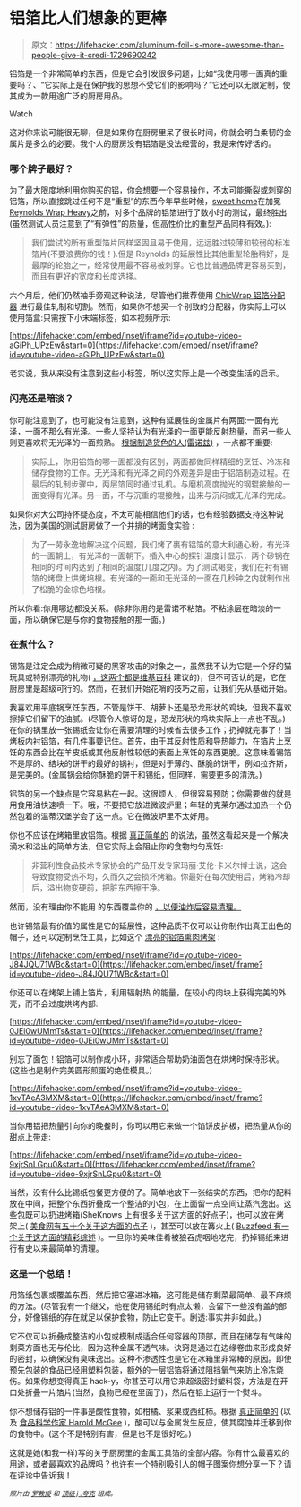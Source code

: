 # 铝箔比人们想象的更棒

> 原文：<https://lifehacker.com/aluminum-foil-is-more-awesome-than-people-give-it-credi-1729690242>

铝箔是一个非常简单的东西，但是它会引发很多问题，比如“我使用哪一面真的重要吗？、“它实际上是在保护我的思想不受它们的影响吗？”它还可以无限定制，使其成为一款用途广泛的厨房用品。

Watch

这对你来说可能很无聊，但是如果你在厨房里呆了很长时间，你就会明白柔韧的金属片是多么的必要。我个人的厨房没有铝箔是没法经营的，我是来传好话的。

### 哪个牌子最好？

为了最大限度地利用你购买的铝，你会想要一个容易操作，不太可能撕裂或刺穿的铝箔，所以直接跳过任何不是“重型”的东西今年早些时候，[sweet home](http://thesweethome.com/reviews/best-aluminum-foil/)在加冕[Reynolds Wrap Heavy](http://lifehacker.com/the-aluminum-foil-that-gives-you-the-most-bang-for-your-1691158601)之前，对多个品牌的铝箔进行了数小时的测试，最终胜出(虽然测试人员注意到了“有弹性”的质量，但高性价比的重型产品同样有效。):

> 我们尝试的所有重型箔片同样坚固且易于使用，远远胜过较薄和较弱的标准箔片(不要浪费你的钱！).但是 Reynolds 的延展性比其他重型轮胎稍好，是最厚的轮胎之一，经常使用最不容易被刺穿。它也比普通品牌更容易买到，而且有更好的宽度和长度选择。

六个月后，他们仍然袖手旁观这种说法，尽管他们推荐使用 [ChicWrap 铝箔分配器](http://www.amazon.com/gp/product/B0079IRKU4?asc_campaign=InlineText&asc_refurl=https://lifehacker.com/aluminum-foil-is-more-awesome-than-people-give-it-credi-1729690242&asc_source=&camp=211189&creative=374929&linkCode=as2&tag=kinjalifehackerlink-20) 进行最佳轧制和切割。然而，如果你不想买一个别致的分配器，你实际上可以使用箔盒:只需按下小末端标签，如本视频所示:

 [https://lifehacker.com/embed/inset/iframe?id=youtube-video-aGiPh_UPzEw&start=0](https://lifehacker.com/embed/inset/iframe?id=youtube-video-aGiPh_UPzEw&start=0) 

老实说，我从来没有注意到这些小标签，所以这实际上是一个改变生活的启示。

### 闪亮还是暗淡？

你可能注意到了，也可能没有注意到，这种有延展性的金属片有两面:一面有光泽，一面不那么有光泽。一些人坚持认为有光泽的一面更能反射热量，而另一些人则更喜欢将无光泽的一面煎熟。 [根据制造货色的人(雷诺兹)](http://www.reynoldskitchens.com/media/10246730/reynolds_wrap_faq.pdf) ，一点都不重要:

> 实际上，你用铝箔的哪一面都没有区别，两面都做同样精细的烹饪、冷冻和储存食物的工作。无光泽和有光泽之间的外观差异是由于铝箔制造过程。在最后的轧制步骤中，两层箔同时通过轧机。与磨机高度抛光的钢辊接触的一面变得有光泽。另一面，不与沉重的辊接触，出来与沉闷或无光泽的完成。

如果你对大公司持怀疑态度，不太可能相信他们的话，也有经验数据支持这种说法，因为美国的测试厨房做了一个并排的烤面食实验 :

> 为了一劳永逸地解决这个问题，我们烤了裹有铝箔的意大利通心粉，有光泽的一面朝上，有光泽的一面朝下。插入中心的探针温度计显示，两个砂锅在相同的时间内达到了相同的温度(几度之内)。为了测试褐变，我们在衬有锡箔的烤盘上烘烤培根。有光泽的一面和无光泽的一面在几秒钟之内就制作出了松脆的金棕色培根。

所以你看:你用哪边都没关系。(除非你用的是雷诺不粘箔。不粘涂层在暗淡的一面，所以确保它是与你的食物接触的那一面。)

### 在煮什么？

锡箔是注定会成为稍微可疑的黑客攻击的对象之一，虽然我不认为它是一个好的猫玩具或特别漂亮的礼物( [，这两个都是维基百科](http://www.wikihow.com/Use-Aluminum-Foil) 建议的)，但不可否认的是，它在厨房里是超级可行的。然而，在我们开始花哨的技巧之前，让我们先从基础开始。

我喜欢用平底锅烹饪东西，不管是饼干、胡萝卜还是恐龙形状的鸡块，但我不喜欢擦掉它们留下的油腻。(尽管令人惊讶的是，恐龙形状的鸡块实际上一点也不乱。)在你的锅里放一张锡纸会让你在需要清理的时候省去很多工作；扔掉就完事了！当烤板内衬铝箔，有几件事要记住。首先，由于其反射性质和导热能力，在箔片上烹饪的东西会比在羊皮纸或其他反射性较低的表面上烹饪的东西更脆。这意味着锡箔不是厚的、结块的饼干的最好的锅衬，但是对于薄的、酥脆的饼干，例如拉齐斯，是完美的。(金属锅会给你酥脆的饼干和锡纸，但同样，需要更多的清洗。)

铝箔的另一个缺点是它容易粘在一起。这很烦人，但很容易预防；你需要做的就是用食用油快速喷一下。哦，不要把它放进微波炉里；年轻的克莱尔通过加热一个仍然包着的温蒂汉堡学会了这一点。它在微波炉里不太好用。

你也不应该在烤箱里放铝箔。根据 [真正简单的](http://www.realsimple.com/food-recipes/tools-products/aluminum-foil-dos-donts) 的说法，虽然这看起来是一个解决滴水和溢出的简单方法，但它实际上会阻止你的食物均匀烹饪:

> 非营利性食品技术专家协会的产品开发专家玛丽·艾伦·卡米尔博士说，这会导致食物受热不均，久而久之会损坏烤箱。你最好在每次使用后，烤箱冷却后，溢出物变硬前，把脏东西擦干净。

然而，没有理由你不能用 的东西覆盖你的 [，以便油炸后容易清理。](http://lifehacker.com/cover-your-stovetop-with-tin-foil-to-clean-up-quickly-a-1719987026?utm_campaign=socialflow_lifehacker_twitter&utm_source=lifehacker_twitter&utm_medium=socialflow)

也许锡箔最有价值的属性是它的延展性，这种品质不仅可以让你制作出真正出色的帽子，还可以定制烹饪工具，比如这个 [漂亮的铝箔熏肉烤架](http://lifehacker.com/boost-your-oven-baked-bacon-with-an-aluminum-foil-rack-1211445902) :

 [https://lifehacker.com/embed/inset/iframe?id=youtube-video-J84JQU71WBc&start=0](https://lifehacker.com/embed/inset/iframe?id=youtube-video-J84JQU71WBc&start=0) 

你还可以在烤架上铺上箔片，利用辐射热 的能量，在较小的肉块上获得完美的外壳，而不会过度烘烤内部:

 [https://lifehacker.com/embed/inset/iframe?id=youtube-video-0JEi0wUMmTs&start=0](https://lifehacker.com/embed/inset/iframe?id=youtube-video-0JEi0wUMmTs&start=0) 

别忘了面包！铝箔可以制作成小环，非常适合帮助奶油面包在烘烤时保持形状。(这些也是制作完美圆形煎蛋的绝佳模具。)

 [https://lifehacker.com/embed/inset/iframe?id=youtube-video-1xvTAeA3MXM&start=0](https://lifehacker.com/embed/inset/iframe?id=youtube-video-1xvTAeA3MXM&start=0) 

当你用铝把热量引向你的晚餐时，你可以用它来做一个馅饼皮护板，把热量从你的甜点上带走:

 [https://lifehacker.com/embed/inset/iframe?id=youtube-video-9xjrSnLGpu0&start=0](https://lifehacker.com/embed/inset/iframe?id=youtube-video-9xjrSnLGpu0&start=0) 

当然，没有什么比锡纸包餐更方便的了。简单地放下一张结实的东西，把你的配料放在中间，把整个东西折叠成一个整洁的小包，在上面留一点空间让蒸汽逸出。这些包既可以扔进烤箱(SheKnows 上有很多关于这方面的好点子)，也可以放在烤架上( [美食网有五十个关于这方面的点子](http://www.foodnetwork.com/recipes/articles/50-things-to-grill-in-foil.html) )，甚至可以放在篝火上( [Buzzfeed 有一个关于这方面的精彩综述](http://www.buzzfeed.com/melissaharrison/foil-packet-camping-recipes#.fu0OJLbOp) )。一旦你的美味佳肴被狼吞虎咽地吃完，扔掉锡纸来进行有史以来最简单的清理。

### 这是一个总结！

用箔纸包裹或覆盖东西，然后把它塞进冰箱，这可能是储存剩菜最简单、最不麻烦的方法。(尽管我有一个继父，他在使用锡纸时有点太懒，会留下一些没有盖的部分，好像锡纸的存在就足以保护食物，防止它变干。剧透:事实并非如此。)

它不仅可以折叠成整洁的小包或模制成适合任何容器的顶部，而且在储存有气味的剩菜方面也无与伦比，因为这种金属不透气味。诀窍是通过在边缘卷曲来形成良好的密封，以确保没有臭味逸出。这种不渗透性也是它在冰箱里非常棒的原因。即使预先包装的食品已经用塑料包装，额外的一层铝箔将通过阻挡氧气来防止冷冻烧伤。如果你想变得真正 hack-y，你甚至可以用它来超级密封塑料袋，方法是在开口处折叠一片箔片(当然，食物已经在里面了)，然后在铝上运行一个熨斗。

你不想储存铝的一件事是酸性食物，如柑橘、浆果或西红柿。根据 [真正简单的](http://www.realsimple.com/food-recipes/tools-products/aluminum-foil-dos-donts) (以及 [食品科学作家 Harold McGee](https://en.wikipedia.org/wiki/Harold_McGee) )，酸可以与金属发生反应，使其腐蚀并迁移到你的食物中。(这个不是特别有害，但是也不是很好吃。)

这就是她(和我一样)写的关于厨房里的金属工具箔的全部内容。你有什么最喜欢的用途，或者最喜欢的品牌吗？也许有一个特别吸引人的帽子图案你想分享一下？请在评论中告诉我！

*<small>照片由</small>* [*<small>罗教授</small>*](https://www.flickr.com/photos/bazardelbizzarro/17148976265/) *<small>和</small>* [*<small>顶级 j .夸克</small>*](https://www.flickr.com/photos/topquark22/3668247320/) *<small>组成。</small>*